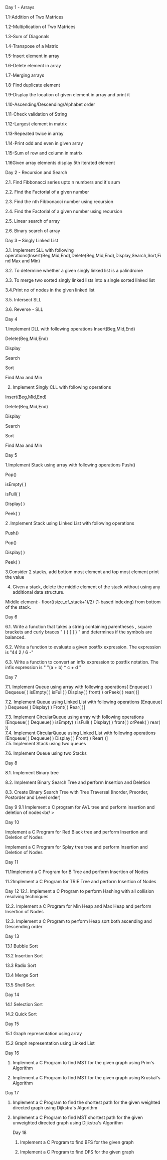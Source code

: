 Day 1 - Arrays

1.1-Addition of Two Matrices

1.2-Multiplication of Two Matrices

1.3-Sum of Diagonals

1.4-Transpose of a Matrix

1.5-Insert element in array

1.6-Delete element in array

1.7-Merging arrays

1.8-Find duplicate element

1.9-Display the location of given element in array and print it

1.10-Ascending/Descending/Alphabet order

1.11-Check validation of String

1.12-Largest element in matrix

1.13-Repeated twice in array

1.14-Print odd and even in given array

1.15-Sum of row and column in matrix

1.16Given array elements display 5th iterated element





Day 2 - Recursion and Search

2.1. Find Fibbonacci series upto n numbers and it's sum

2.2. Find the Factorial of a given number

2.3. Find the nth Fibbonacci number using recursion

2.4. Find the Factorial of a given number using recursion

2.5. Linear search of array

2.6. Binary search of array

Day 3 – Singly Linked List

3.1. Implement SLL with following operations(Insert(Beg,Mid,End),Delete(Beg,Mid,End),Display,Search,Sort,Find Max and Min)

3.2. To determine whether a given singly linked list is a palindrome

3.3. To merge two sorted singly linked lists into a single sorted linked list

3.4.Print no of nodes in the given linked list

3.5. Intersect SLL

3.6. Reverse - SLL






Day 4


1.Implement DLL with following operations
Insert(Beg,Mid,End)

Delete(Beg,Mid,End)

Display

Search

Sort

Find Max and Min


2. Implement Singly CLL with following operations
   

Insert(Beg,Mid,End)

Delete(Beg,Mid,End)

Display

Search

Sort

Find Max and Min




Day 5

1.Implement Stack using array with following operations
Push()

Pop()

isEmpty( )

isFull( )

Display( )

Peek( )

2 .Implement Stack using Linked List with following operations

Push()

Pop()

Display( )

Peek( )

3.Consider 2 stacks, add bottom most element and top most element print the value

4. Given a stack, delete the middle element of the stack without using any additional data structure.
   
Middle element:- floor((size_of_stack+1)/2) (1-based indexing) from bottom of the stack.




Day 6

6.1. Write a function that takes a string containing parentheses , square brackets and curly braces " ( { [ ] } " and determines if the symbols are balanced.

6.2. Write a function to evaluate a given postfix expression. The expression is "44 2 / 6 -"

6.3. Write a function to convert an infix expression to postfix notation. The infix expression is " "(a + b) * c + d "

Day 7

7.1. Implement Queue using array with following operations[ Enqueue( ) Dequeue( ) isEmpty( ) isFull( ) Display( ) front( ) orPeek( ) rear( )]

7.2. Implement Queue using Linked List with following operations [Enqueue( ) Dequeue( ) Display( ) Front( ) Rear( )]

7.3. Implement CircularQueue using array with following operations [Enqueue( ) Dequeue( ) isEmpty( ) isFull( ) Display( ) front( ) orPeek( ) rear( )]
\
7.4. Implement CircularQueue using Linked List with following operations [Enqueue( ) Dequeue( ) Display( ) Front( ) Rear( )]
\
7.5. Implement Stack using two queues

7.6. Implement Queue using two Stacks

Day 8

8.1. Implement Binary tree

8.2. Implement Binary Search Tree and perform Insertion and Deletion

8.3. Create Binary Search Tree with Tree Traversal (Inorder, Preorder, Postorder and Level order)


Day 9
9.1 Implement a C program for AVL tree and perform insertion and deletion of nodes<br/ >


Day 10

Implement a C Program for Red Black tree and perform Insertion and Deletion of Nodes


Implement a C Program for Splay tree tree and perform Insertion and Deletion of Nodes

Day 11


11.1Implement a C Program for B Tree and perform Insertion of Nodes


11.2Implement a C Program for TRIE Tree and perform Insertion  of Nodes



Day 12
12.1. Implement a C Program to perform Hashing with all collision resolving techniques

12.2. Implement a C Program for Min Heap and Max Heap and perform Insertion of Nodes

12.3. Implement a C Program to perform Heap sort both ascending and Descending order


Day 13

13.1 Bubble Sort

13.2 Insertion Sort

13.3 Radix Sort

13.4 Merge Sort

13.5 Shell Sort


Day 14

14.1 Selection Sort

14.2 Quick Sort


Day 15

15.1 Graph representation using array

15.2 Graph representation using Linked List



Day 16

  1. Implement a C Program to find MST for the given graph using Prim's Algorithm

  2. Implement a C Program to find MST for the given graph using Kruskal's Algorithm

Day 17
1. Implement a C Program to find the shortest path for the given weighted directed graph using Dijkstra's Algorithm

2. Implement a C Program to find MST shortest path for the given unweighted directed graph using Dijkstra's Algorithm

   Day 18
    1. Implement a C Program to find BFS for the given graph
       
    3. Implement a C Program to find DFS for the given graph
